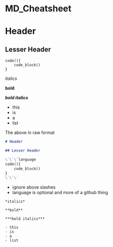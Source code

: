 # MD_Cheatsheet

# Header

## Lesser Header

```language
code(){
    code_block()
}
```

*italics*

**bold**

***bold italics***

- this
- is
- a
- list

The above in raw format

```md
# Header

## Lesser Header

\`\`\`language
code(){
    code_block()
}
\`\`\`
```
- ignore above slashes
- language is optional and more of a github thing
```
*italics*

**bold**

***bold italics***

- this
- is
- a
- list
```
